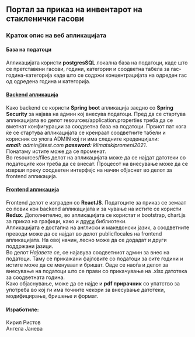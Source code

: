 ## Портал за приказ на инвентарот на стакленички гасови

### Краток опис на веб апликацијата
#### База на податоци
Апликацијата користи **postgresSQL** локална база на податоци, каде што се претставени гасови, години, категории и соодветна табела за гас-година-категорија каде што се содржи 
концентрацијата на одреден гас од одредена година и категорија.
#### [Backend апликација](https://github.com/angelajaneva/InventoryInfo)
Како backend се користи **Spring boot** апликација заедно со **Spring Security** за најава на админ кој внесува податоци. Пред да се стартува апликацијата во делот resources/application.properties
треба да се вметнат конфигурации за соодветна база на податоци. Првиот пат кога ќе се стартува апликацијата се креираат соодветните табели и корисник со
улога ADMIN кој ги има следните креденцијали: <br/>
_**email:** admin@test.com_ _**password:** klimatskipromeni2021_.<br/>
Понатаму истите може да се променат. <br/>
Во resources/files делот на апликацијата може да се најдат датотеки со податоците кои треба да се внесат. 
Процесот на внесување може да се изврши преку соодветен интерфејс на начин објаснет во делот за frontend апликација. 
#### [Frontend апликација](https://github.com/angelajaneva/inventory_info_frontend)
Frontend делот е изграден со **ReactJS**. Податоците за приказ се земаат со повик кон backend апликацијата и за чување на истите се користи **Redux**.
Дополнително, во апликацијата се користат и bootstrap, chart.js за приказ на графици, како и [други](https://github.com/angelajaneva/inventory_info_frontend/blob/master/package.json)
библиотеки. <br/>
Апликацијата е достапна на англиски и македонски јазик, а соодветните преводи може да се најдат во делот public/locales на frontend апликацијата. На овој начин, лесно може да се додадат и
други поддржани јазици. <br/>
Во делот _Најавете се_, се најавува соодветниот админ за внес на податоци. Таму се прикажани фајловите со податоци за сите години и истите може да се менуваат и бришат. 
Овде се наоѓа и делот за внесување на податоци што се прави со прикачување на .xlsx датотека за соодветната година. <br/>
Како објаснување, може да се најде и **pdf прирачник** со упатство за употреба во кој ги има точните чекори за внесување датотеки, модифицирање, бришење и формат. <br/>

#### Изработиле:
Кирил Ристов <br/>
Ангела Јанева
